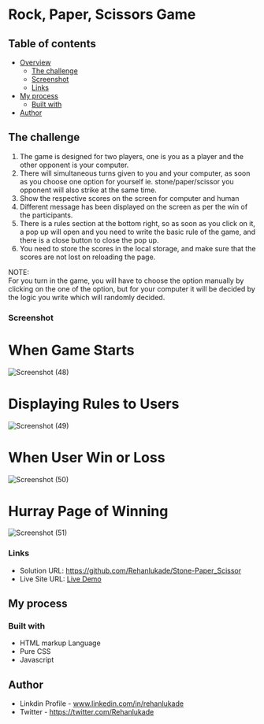 # Rock, Paper, Scissors Game


## Table of contents

- [Overview](#overview)
  - [The challenge](#the-challenge)
  - [Screenshot](#screenshot)
  - [Links](#links)
- [My process](#my-process)
  - [Built with](#built-with)
- [Author](#author)


## The challenge

1. The game is designed for two players, one is you as a player and the other opponent is your computer.
2. There will simultaneous turns given to you and your computer, as soon as you choose one option for yourself ie. stone/paper/scissor you opponent will also strike at the same time.
3. Show the respective scores on the screen for computer and human
4. Different message has been displayed on the screen as per the win of the participants.
5. There is a rules section at the bottom right, so as soon as you click on it, a pop up will open and you need to write the basic rule of the game, and there is a close button to close the pop up.
6. You need to store the scores in the local storage, and make sure that the scores are not lost on reloading the page.

NOTE:     
  For you turn in the game, you will have to choose the option manually by clicking on the one of the option, but for your computer it will be decided by the logic you write which will randomly decided.

### Screenshot

# When Game Starts
![Screenshot (48)](https://github.com/Rehanlukade/Stone-Paper_Scissor/assets/47839836/a5ce2745-e756-478e-bba0-903d6df2c1e1)

# Displaying Rules to Users
![Screenshot (49)](https://github.com/Rehanlukade/Stone-Paper_Scissor/assets/47839836/e4618052-5343-4a59-bfb8-18729db68a59)

# When User Win or Loss
![Screenshot (50)](https://github.com/Rehanlukade/Stone-Paper_Scissor/assets/47839836/285010c4-870c-4426-91c4-b1fb5ad51d67)

# Hurray Page of Winning
![Screenshot (51)](https://github.com/Rehanlukade/Stone-Paper_Scissor/assets/47839836/9eb86d1f-49b9-4d25-ab52-18bc014a1811)

### Links

- Solution URL: https://github.com/Rehanlukade/Stone-Paper_Scissor
- Live Site URL: [Live Demo](https://stone-paper-scissor-rsl.netlify.app/)

## My process

### Built with

- HTML markup Language 
- Pure CSS
- Javascript
  
## Author

- Linkdin Profile - www.linkedin.com/in/rehanlukade
- Twitter - https://twitter.com/Rehanlukade
